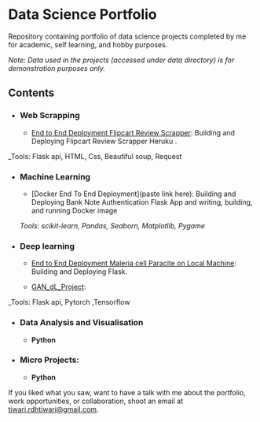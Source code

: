 # Data Science Portfolio
Repository containing portfolio of data science projects completed by me for academic, self learning, and hobby purposes. 


_Note: Data used in the projects (accessed under data directory) is for demonstration purposes only._

## Contents

- ### Web Scrapping

	- [End to End Deployment Flipcart Review Scrapper](https://github.com/Er-rdhtiwari/EndtoEnd_Deployment_of_FlipcartProduct_review_WebScrapper.git): Building and Deploying Flipcart Review Scrapper Heruku .

_Tools: Flask api, HTML, Css, Beautiful soup, Request

- ### Machine Learning

	- [Docker End To End Deployment](paste link here): Building and Deploying Bank Note Authentication Flask App and writing, building, and running Docker image

	_Tools: scikit-learn, Pandas, Seaborn, Matplotlib, Pygame_ 

- ### Deep learning 

	- [End to End Deployment Maleria cell Paracite on Local Machine](https://github.com/Er-rdhtiwari/Maleria_cell_paracite.git): Building and Deploying Flask.



	- [GAN_dL_Project](https://github.com/Er-rdhtiwari/GAN_DL_project.git): 

_Tools: Flask api, Pytorch ,Tensorflow 

	

- ### Data Analysis and Visualisation
	- __Python__
				
	

- ### Micro Projects: 

	- __Python__
		

If you liked what you saw, want to have a talk with me about the portfolio, work opportunities, or collaboration, shoot an email at tiwari.rdhtiwari@gmail.com. 
